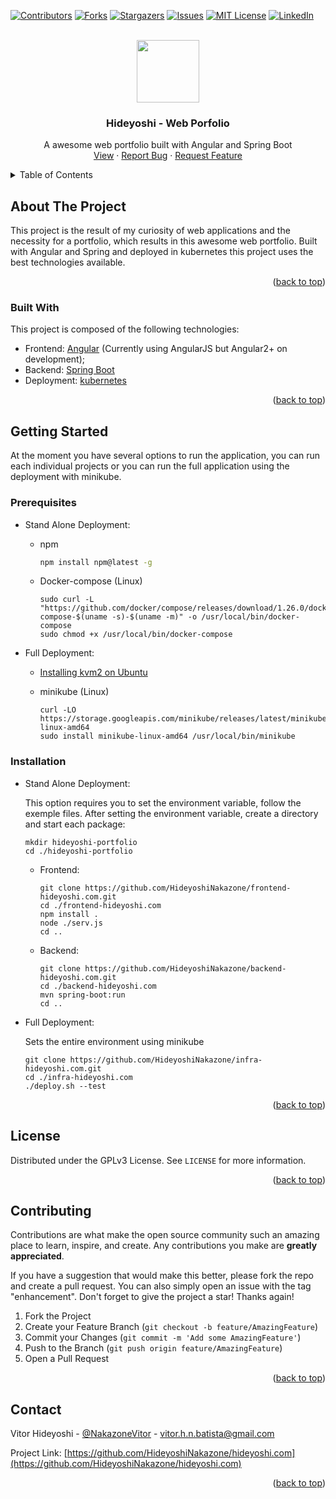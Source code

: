 [![Contributors][contributors-shield]][contributors-url]
[![Forks][forks-shield]][forks-url]
[![Stargazers][stars-shield]][stars-url]
[![Issues][issues-shield]][issues-url]
[![MIT License][license-shield]][license-url]
[![LinkedIn][linkedin-shield]][linkedin-url]



<!-- PROJECT LOGO -->
<br />
<div align="center">
  <a href="https://github.com/HideyoshiNakazone/hideyoshi.com">
    <img src="https://drive.google.com/uc?export=view&id=1ka1kTMcloX_wjAlKLET9VoaRTyRuGmxQ" width="100" height="100" allow="autoplay"\>
  </a>

  <h3 align="center">Hideyoshi - Web Porfolio</h3>

  <p align="center">
    A awesome web portfolio built with Angular and Spring Boot
    <br />
    <a href="https://hideyoshi.com.br">View</a>
    ·
    <a href="https://github.com/HideyoshiNakazone/hideyoshi.com/issues">Report Bug</a>
    ·
    <a href="https://github.com/HideyoshiNakazone/hideyoshi.com/issues">Request Feature</a>
  </p>
</div>



<!-- TABLE OF CONTENTS -->
<details>
  <summary>Table of Contents</summary>
  <ol>
    <li>
      <a href="#about-the-project">About The Project</a>
      <ul>
        <li><a href="#built-with">Built With</a></li>
      </ul>
    </li>
    <li>
      <a href="#getting-started">Getting Started</a>
      <ul>
        <li><a href="#prerequisites">Prerequisites</a></li>
        <li><a href="#installation">Installation</a></li>
      </ul>
    </li>
    <li><a href="#usage">Usage</a></li>
    <li><a href="#roadmap">Roadmap</a></li>
    <li><a href="#contributing">Contributing</a></li>
    <li><a href="#license">License</a></li>
    <li><a href="#contact">Contact</a></li>
    <li><a href="#acknowledgments">Acknowledgments</a></li>
  </ol>
</details>



<!-- ABOUT THE PROJECT -->
## About The Project

This project is the result of my curiosity of web applications and the necessity for a portfolio, which results in this awesome web portfolio. Built with Angular and Spring and deployed in kubernetes this project uses the best technologies available.


<p align="right">(<a href="#top">back to top</a>)</p>


### Built With

This project is composed of the following technologies:

* Frontend: [Angular](https://angular.io/) (Currently using AngularJS but Angular2+ on development);
* Backend: [Spring Boot](http://spring.io/)
* Deployment: [kubernetes](https://kubernetes.io/pt-br/)

<p align="right">(<a href="#top">back to top</a>)</p>



<!-- GETTING STARTED -->
## Getting Started

At the moment you have several options to run the application, you can run each individual projects or you can run the full application using the deployment with minikube.

### Prerequisites

* Stand Alone Deployment:

    - npm
        ```sh
        npm install npm@latest -g
        ```
    
    - Docker-compose (Linux)
        ```
        sudo curl -L "https://github.com/docker/compose/releases/download/1.26.0/docker-compose-$(uname -s)-$(uname -m)" -o /usr/local/bin/docker-compose
        sudo chmod +x /usr/local/bin/docker-compose
        ```

* Full Deployment:

    - [Installing kvm2 on Ubuntu](https://ubuntu.com/blog/kvm-hyphervisor)
    
    - minikube (Linux)
        ```
        curl -LO https://storage.googleapis.com/minikube/releases/latest/minikube-linux-amd64
        sudo install minikube-linux-amd64 /usr/local/bin/minikube
        ```

### Installation

* Stand Alone Deployment:

    This option requires you to set the environment variable, follow the exemple files.
    After setting the environment variable, create a directory and start each package:

    ```
    mkdir hideyoshi-portfolio
    cd ./hideyoshi-portfolio
    ```

    - Frontend:

        ```
        git clone https://github.com/HideyoshiNakazone/frontend-hideyoshi.com.git
        cd ./frontend-hideyoshi.com
        npm install .
        node ./serv.js
        cd ..
        ```

    - Backend:

        ```
        git clone https://github.com/HideyoshiNakazone/backend-hideyoshi.com.git
        cd ./backend-hideyoshi.com
        mvn spring-boot:run
        cd ..
        ```

* Full Deployment:

    Sets the entire environment using minikube

    ```
    git clone https://github.com/HideyoshiNakazone/infra-hideyoshi.com.git
    cd ./infra-hideyoshi.com
    ./deploy.sh --test
    ```

<p align="right">(<a href="#top">back to top</a>)</p>


<!-- LICENSE -->
## License

Distributed under the GPLv3 License. See ```LICENSE``` for more information.

<p align="right">(<a href="#top">back to top</a>)</p>


<!-- CONTRIBUTING -->
## Contributing

Contributions are what make the open source community such an amazing place to learn, inspire, and create. Any contributions you make are **greatly appreciated**.

If you have a suggestion that would make this better, please fork the repo and create a pull request. You can also simply open an issue with the tag "enhancement".
Don't forget to give the project a star! Thanks again!

1. Fork the Project
2. Create your Feature Branch (`git checkout -b feature/AmazingFeature`)
3. Commit your Changes (`git commit -m 'Add some AmazingFeature'`)
4. Push to the Branch (`git push origin feature/AmazingFeature`)
5. Open a Pull Request

<p align="right">(<a href="#top">back to top</a>)</p>


<!-- CONTACT -->
## Contact

Vitor Hideyoshi - [@NakazoneVitor](https://twitter.com/NakazoneVitor) - vitor.h.n.batista@gmail.com

Project Link: [https://github.com/HideyoshiNakazone/hideyoshi.com](https://github.com/HideyoshiNakazone/hideyoshi.com)


<p align="right">(<a href="#top">back to top</a>)</p>



<!-- MARKDOWN LINKS & IMAGES -->
<!-- https://www.markdownguide.org/basic-syntax/#reference-style-links -->
[contributors-shield]: https://img.shields.io/github/contributors/HideyoshiNakazone/hideyoshi.com.svg?style=for-the-badge
[contributors-url]: https://github.com/HideyoshiNakazone/hideyoshi.com/graphs/contributors
[forks-shield]: https://img.shields.io/github/forks/HideyoshiNakazone/hideyoshi.com.svg?style=for-the-badge
[forks-url]: https://github.com/HideyoshiNakazone/hideyoshi.com/network/members
[stars-shield]: https://img.shields.io/github/stars/HideyoshiNakazone/hideyoshi.com.svg?style=for-the-badge
[stars-url]: https://github.com/HideyoshiNakazone/hideyoshi.com/stargazers
[issues-shield]: https://img.shields.io/github/issues/HideyoshiNakazone/hideyoshi.com.svg?style=for-the-badge
[issues-url]: https://github.com/HideyoshiNakazone/hideyoshi.com/issues
[license-shield]: https://img.shields.io/github/license/HideyoshiNakazone/hideyoshi.com.svg?style=for-the-badge
[license-url]: https://github.com/HideyoshiNakazone/hideyoshi.com/blob/master/LICENSE.txt
[linkedin-shield]: https://img.shields.io/badge/-LinkedIn-black.svg?style=for-the-badge&logo=linkedin&colorB=555
[linkedin-url]: https://www.linkedin.com/in/vitor-hideyoshi-nakazone-batista/
